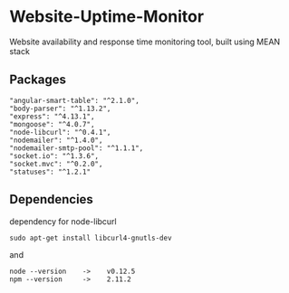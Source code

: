 # Website-Uptime-Monitor
Website availability and response time monitoring tool, built using MEAN stack

Packages
---------
    "angular-smart-table": "^2.1.0",
    "body-parser": "^1.13.2",
    "express": "^4.13.1",
    "mongoose": "^4.0.7",
    "node-libcurl": "^0.4.1",
    "nodemailer": "^1.4.0",
    "nodemailer-smtp-pool": "^1.1.1",
    "socket.io": "^1.3.6",
    "socket.mvc": "^0.2.0",
    "statuses": "^1.2.1"

Dependencies
-------------
dependency for node-libcurl

    sudo apt-get install libcurl4-gnutls-dev
and 

    node --version    ->    v0.12.5
    npm --version     ->    2.11.2